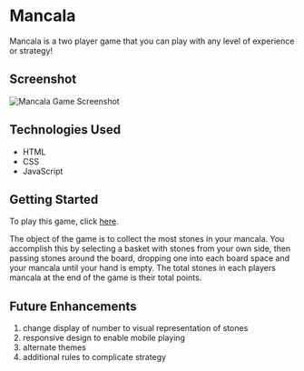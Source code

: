 # Mancala

Mancala is a two player game that you can play with any level of experience or strategy! 

## Screenshot

![Mancala Game Screenshot](../images/initshot.png)

## Technologies Used

* HTML
* CSS
* JavaScript

## Getting Started

To play this game, click [here](https://aprilkrgonzales.github.io/mancala-browser-game/).

The object of the game is to collect the most stones in your mancala. You accomplish this by selecting a basket with stones from your own side, then passing stones around the board, dropping one into each board space and your mancala until your hand is empty.
The total stones in each players mancala at the end of the game is their total points. 


## Future Enhancements 

1. change display of number to visual representation of stones
2. responsive design to enable mobile playing
3. alternate themes 
4. additional rules to complicate strategy    


